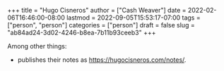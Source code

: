 +++
title = "Hugo Cisneros"
author = ["Cash Weaver"]
date = 2022-02-06T16:46:00-08:00
lastmod = 2022-09-05T15:53:17-07:00
tags = ["person", "person"]
categories = ["person"]
draft = false
slug = "ab84ad24-3d02-4246-b8ea-7b11b93ceeb3"
+++

Among other things:

-   publishes their notes as <https://hugocisneros.com/notes/>.
